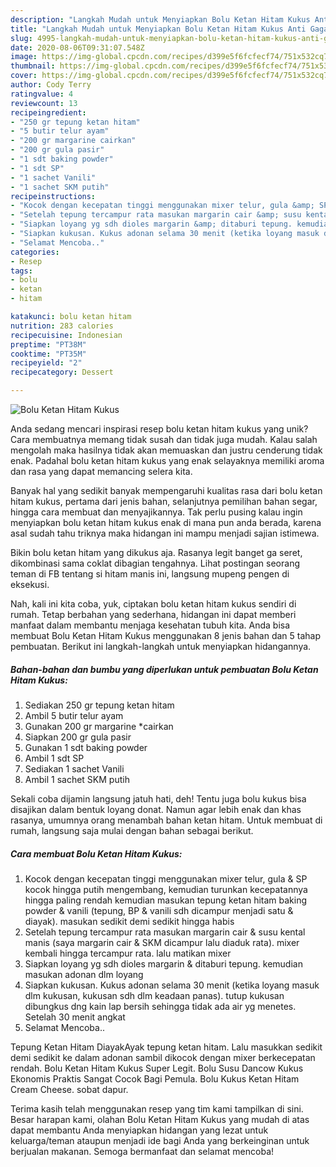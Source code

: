 ```yaml
---
description: "Langkah Mudah untuk Menyiapkan Bolu Ketan Hitam Kukus Anti Gagal"
title: "Langkah Mudah untuk Menyiapkan Bolu Ketan Hitam Kukus Anti Gagal"
slug: 4995-langkah-mudah-untuk-menyiapkan-bolu-ketan-hitam-kukus-anti-gagal
date: 2020-08-06T09:31:07.548Z
image: https://img-global.cpcdn.com/recipes/d399e5f6fcfecf74/751x532cq70/bolu-ketan-hitam-kukus-foto-resep-utama.jpg
thumbnail: https://img-global.cpcdn.com/recipes/d399e5f6fcfecf74/751x532cq70/bolu-ketan-hitam-kukus-foto-resep-utama.jpg
cover: https://img-global.cpcdn.com/recipes/d399e5f6fcfecf74/751x532cq70/bolu-ketan-hitam-kukus-foto-resep-utama.jpg
author: Cody Terry
ratingvalue: 4
reviewcount: 13
recipeingredient:
- "250 gr tepung ketan hitam"
- "5 butir telur ayam"
- "200 gr margarine cairkan"
- "200 gr gula pasir"
- "1 sdt baking powder"
- "1 sdt SP"
- "1 sachet Vanili"
- "1 sachet SKM putih"
recipeinstructions:
- "Kocok dengan kecepatan tinggi menggunakan mixer telur, gula &amp; SP kocok hingga putih mengembang, kemudian turunkan kecepatannya hingga paling rendah kemudian masukan tepung ketan hitam baking powder &amp; vanili (tepung, BP &amp; vanili sdh dicampur menjadi satu &amp; diayak). masukan sedikit demi sedikit hingga habis"
- "Setelah tepung tercampur rata masukan margarin cair &amp; susu kental manis (saya margarin cair &amp; SKM dicampur lalu diaduk rata). mixer kembali hingga tercampur rata. lalu matikan mixer"
- "Siapkan loyang yg sdh dioles margarin &amp; ditaburi tepung. kemudian masukan adonan dlm loyang"
- "Siapkan kukusan. Kukus adonan selama 30 menit (ketika loyang masuk dlm kukusan, kukusan sdh dlm keadaan panas). tutup kukusan dibungkus dng kain lap bersih sehingga tidak ada air yg menetes. Setelah 30 menit angkat"
- "Selamat Mencoba.."
categories:
- Resep
tags:
- bolu
- ketan
- hitam

katakunci: bolu ketan hitam 
nutrition: 283 calories
recipecuisine: Indonesian
preptime: "PT38M"
cooktime: "PT35M"
recipeyield: "2"
recipecategory: Dessert

---
```



![Bolu Ketan Hitam Kukus](https://img-global.cpcdn.com/recipes/d399e5f6fcfecf74/751x532cq70/bolu-ketan-hitam-kukus-foto-resep-utama.jpg)

Anda sedang mencari inspirasi resep bolu ketan hitam kukus yang unik? Cara membuatnya memang tidak susah dan tidak juga mudah. Kalau salah mengolah maka hasilnya tidak akan memuaskan dan justru cenderung tidak enak. Padahal bolu ketan hitam kukus yang enak selayaknya memiliki aroma dan rasa yang dapat memancing selera kita.

Banyak hal yang sedikit banyak mempengaruhi kualitas rasa dari bolu ketan hitam kukus, pertama dari jenis bahan, selanjutnya pemilihan bahan segar, hingga cara membuat dan menyajikannya. Tak perlu pusing kalau ingin menyiapkan bolu ketan hitam kukus enak di mana pun anda berada, karena asal sudah tahu triknya maka hidangan ini mampu menjadi sajian istimewa.

Bikin bolu ketan hitam yang dikukus aja. Rasanya legit banget ga seret, dikombinasi sama coklat dibagian tengahnya. Lihat postingan seorang teman di FB tentang si hitam manis ini, langsung mupeng pengen di eksekusi.


Nah, kali ini kita coba, yuk, ciptakan bolu ketan hitam kukus sendiri di rumah. Tetap berbahan yang sederhana, hidangan ini dapat memberi manfaat dalam membantu menjaga kesehatan tubuh kita. Anda bisa membuat Bolu Ketan Hitam Kukus menggunakan 8 jenis bahan dan 5 tahap pembuatan. Berikut ini langkah-langkah untuk menyiapkan hidangannya.

<!--inarticleads1-->

##### Bahan-bahan dan bumbu yang diperlukan untuk pembuatan Bolu Ketan Hitam Kukus:

1. Sediakan 250 gr tepung ketan hitam
1. Ambil 5 butir telur ayam
1. Gunakan 200 gr margarine *cairkan
1. Siapkan 200 gr gula pasir
1. Gunakan 1 sdt baking powder
1. Ambil 1 sdt SP
1. Sediakan 1 sachet Vanili
1. Ambil 1 sachet SKM putih


Sekali coba dijamin langsung jatuh hati, deh! Tentu juga bolu kukus bisa disajikan dalam bentuk loyang donat. Namun agar lebih enak dan khas rasanya, umumnya orang menambah bahan ketan hitam. Untuk membuat di rumah, langsung saja mulai dengan bahan sebagai berikut. 

<!--inarticleads2-->

##### Cara membuat Bolu Ketan Hitam Kukus:

1. Kocok dengan kecepatan tinggi menggunakan mixer telur, gula &amp; SP kocok hingga putih mengembang, kemudian turunkan kecepatannya hingga paling rendah kemudian masukan tepung ketan hitam baking powder &amp; vanili (tepung, BP &amp; vanili sdh dicampur menjadi satu &amp; diayak). masukan sedikit demi sedikit hingga habis
1. Setelah tepung tercampur rata masukan margarin cair &amp; susu kental manis (saya margarin cair &amp; SKM dicampur lalu diaduk rata). mixer kembali hingga tercampur rata. lalu matikan mixer
1. Siapkan loyang yg sdh dioles margarin &amp; ditaburi tepung. kemudian masukan adonan dlm loyang
1. Siapkan kukusan. Kukus adonan selama 30 menit (ketika loyang masuk dlm kukusan, kukusan sdh dlm keadaan panas). tutup kukusan dibungkus dng kain lap bersih sehingga tidak ada air yg menetes. Setelah 30 menit angkat
1. Selamat Mencoba..


Tepung Ketan Hitam DiayakAyak tepung ketan hitam. Lalu masukkan sedikit demi sedikit ke dalam adonan sambil dikocok dengan mixer berkecepatan rendah. Bolu Ketan Hitam Kukus Super Legit. Bolu Susu Dancow Kukus Ekonomis Praktis Sangat Cocok Bagi Pemula. Bolu Kukus Ketan Hitam Cream Cheese. sobat dapur. 

Terima kasih telah menggunakan resep yang tim kami tampilkan di sini. Besar harapan kami, olahan Bolu Ketan Hitam Kukus yang mudah di atas dapat membantu Anda menyiapkan hidangan yang lezat untuk keluarga/teman ataupun menjadi ide bagi Anda yang berkeinginan untuk berjualan makanan. Semoga bermanfaat dan selamat mencoba!
